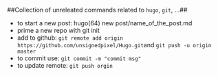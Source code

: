 ##Collection of unreleated commands related to `hugo`, `git`, ...##
- to start a new post: hugo(64) new post/name_of_the_post.md
- prime a new repo with git init
- add to github: `git remote add origin https://github.com/unsignedpixel/Hugo.git`and `git push -u origin master`
- to commit use: `git commit -m "commit msg"`
- to update remote: `git push orgin`
